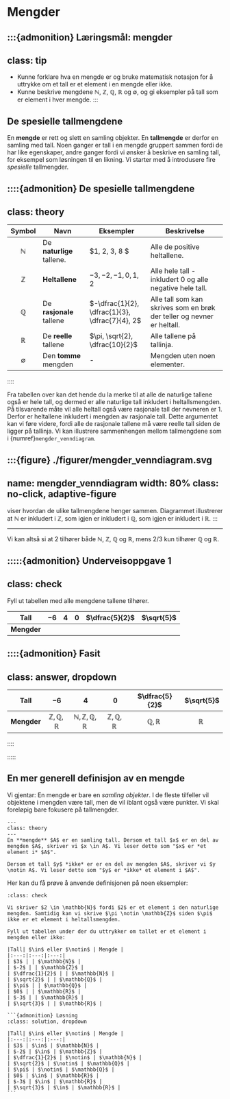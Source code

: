 # Mengder

:::{admonition} Læringsmål: mengder
---
class: tip
---
* Kunne forklare hva en mengde er og bruke matematisk notasjon for å uttrykke om et tall er et element i en mengde eller ikke.
* Kunne beskrive mengdene $\mathbb{N}$, $\mathbb{Z}$, $\mathbb{Q}$, $\mathbb{R}$ og $\emptyset$, og gi eksempler på tall som er element i hver mengde. 
:::


## De spesielle tallmengdene

En **mengde** er rett og slett en samling objekter. En **tallmengde** er derfor en samling med tall. Noen ganger er tall i en mengde gruppert sammen fordi de har like egenskaper, andre ganger fordi vi ønsker å beskrive en samling tall, for eksempel som løsningen til en likning. 
Vi starter med å introdusere fire *spesielle* tallmengder.

::::{admonition} De spesielle tallmengdene
---
class: theory
---

| Symbol | Navn | Eksempler | Beskrivelse | 
| :---: | --- | --- |--- |
| $\mathbb{N}$ | De **naturlige** tallene. | $1, 2, 3, 8 $| Alle de positive heltallene. |
| $\mathbb{Z}$ | **Heltallene** | $-3, -2, -1, 0, 1, 2$| Alle hele tall - inkludert $0$ og alle negative hele tall. |
| $\mathbb{Q}$ | De **rasjonale** tallene | $-\dfrac{1}{2}, \dfrac{1}{3}, \dfrac{7}{4}, 2$| Alle tall som kan skrives som en brøk der teller og nevner er heltall. |
| $\mathbb{R}$ | De **reelle** tallene | $\pi, \sqrt{2}, \dfrac{10}{2}$ | Alle tallene på tallinja. | 
| $\emptyset$ | Den **tomme** mengden | - | Mengden uten noen elementer. |

::::

Fra tabellen over kan det hende du la merke til at alle de naturlige tallene også er hele tall, og dermed er alle naturlige tall inkludert i heltallsmengden. På tilsvarende måte vil alle heltall også være rasjonale tall der nevneren er $1$. Derfor er heltallene inkludert i mengden av rasjonale tall. Dette argumentet kan vi føre videre, fordi alle de rasjonale tallene må være reelle tall siden de ligger på tallinja.
Vi kan illustrere sammenhengen mellom tallmengdene som i {numref}`mengder_venndiagram`. 

:::{figure} ./figurer/mengder_venndiagram.svg
---
name: mengder_venndiagram
width: 80%
class: no-click, adaptive-figure
---

viser hvordan de ulike tallmengdene henger sammen. Diagrammet illustrerer at $\mathbb{N}$ er inkludert i $\mathbb{Z}$, som igjen er inkludert i $\mathbb{Q}$, som igjen er inkludert i $\mathbb{R}$.
:::

---

Vi kan altså si at $2$ tilhører både $\mathbb{N}$, $\mathbb{Z}$, $\mathbb{Q}$ og $\mathbb{R}$, mens $2/3$ kun tilhører $\mathbb{Q}$ og $\mathbb{R}$. 





:::::{admonition} Underveisoppgave 1
---
class: check
---
Fyll ut tabellen med alle mengdene tallene tilhører.

| Tall | $-6$ | $4$ | $0$ | $\dfrac{5}{2}$| $\sqrt{5}$ |
| :---: | :---: | :---: | :---: | :---: | :---: |
| **Mengder** | | | |


::::{admonition} Fasit
---
class: answer, dropdown
---

| Tall | $-6$ | $4$ | $0$ | $\dfrac{5}{2}$| $\sqrt{5}$ |
| :---: | :---: | :---: | :---: | :---: | :---: |
| **Mengder** | $\mathbb{Z}, \mathbb{Q}, \mathbb{R}$ | $\mathbb{N}, \mathbb{Z}, \mathbb{Q}, \mathbb{R}$ | $\mathbb{Z}, \mathbb{Q}, \mathbb{R}$ | $\mathbb{Q}, \mathbb{R}$ | $\mathbb{R}$ |
::::

:::::

## En mer generell definisjon av en mengde
Vi gjentar: En mengde er bare en *samling objekter*. I de fleste tilfeller vil objektene i mengden være tall, men de vil iblant også være punkter. Vi skal foreløpig bare fokusere på tallmengder.

```{admonition} Definisjon: mengde
---
class: theory
---
En **mengde** $A$ er en samling tall. Dersom et tall $x$ er en del av mengden $A$, skriver vi $x \in A$. Vi leser dette som "$x$ er *et element i* $A$". 

Dersom et tall $y$ *ikke* er er en del av mengden $A$, skriver vi $y \notin A$. Vi leser dette som "$y$ er *ikke* et element i $A$". 
```


Her kan du få prøve å anvende definisjonen på noen eksempler:

````{admonition} Underveisoppgave 2
:class: check

Vi skriver $2 \in \mathbb{N}$ fordi $2$ er et element i den naturlige mengden. Samtidig kan vi skrive $\pi \notin \mathbb{Z}$ siden $\pi$ ikke er et element i heltallsmengden. 

Fyll ut tabellen under der du uttrykker om tallet er et element i mengden eller ikke:

|Tall| $\in$ eller $\notin$ | Mengde |
|:---:|:---:|:---:|
| $3$ | | $\mathbb{N}$ |
| $-2$ | | $\mathbb{Z}$ |
| $\dfrac{1}{2}$ | | $\mathbb{N}$ |
| $\sqrt{2}$ | | $\mathbb{Q}$ |
| $\pi$ | | $\mathbb{Q}$ |
| $0$ | | $\mathbb{R}$ |
| $-3$ | | $\mathbb{R}$ |
| $\sqrt{3}$ | | $\mathbb{R}$ |

```{admonition} Løsning
:class: solution, dropdown

|Tall| $\in$ eller $\notin$ | Mengde |
|:---:|:---:|:---:|
| $3$ | $\in$ | $\mathbb{N}$ |
| $-2$ | $\in$ | $\mathbb{Z}$ |
| $\dfrac{1}{2}$ | $\notin$ | $\mathbb{N}$ |
| $\sqrt{2}$ | $\notin$ | $\mathbb{Q}$ |
| $\pi$ | $\notin$ | $\mathbb{Q}$ |
| $0$ | $\in$ | $\mathbb{R}$ |
| $-3$ | $\in$ | $\mathbb{R}$ |
| $\sqrt{3}$ | $\in$ | $\mathbb{R}$ |
```
````